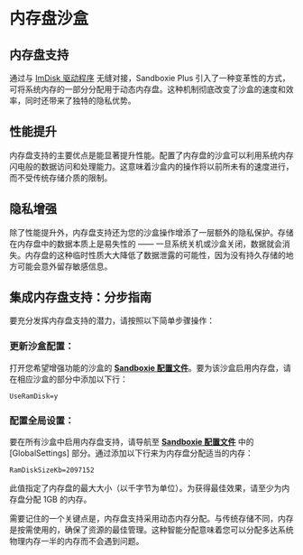# 内存盘沙盒

## 内存盘支持

通过与 [ImDisk 驱动程序](../PlusContent/imdisk.md) 无缝对接，Sandboxie Plus 引入了一种变革性的方式，可将系统内存的一部分分配用于动态内存盘。这种机制彻底改变了沙盒的速度和效率，同时还带来了独特的隐私优势。

## 性能提升

内存盘支持的主要优点是能显著提升性能。配置了内存盘的沙盒可以利用系统内存闪电般的数据访问和处理能力。这意味着沙盒内的操作将以前所未有的速度进行，而不受传统存储介质的限制。

## 隐私增强

除了性能提升外，内存盘支持还为您的沙盒操作增添了一层额外的隐私保护。存储在内存盘中的数据本质上是易失性的 —— 一旦系统关机或沙盒关闭，数据就会消失。内存盘的这种临时性质大大降低了数据泄露的可能性，因为没有持久存储的地方可能会意外留存敏感信息。

## 集成内存盘支持：分步指南

要充分发挥内存盘支持的潜力，请按照以下简单步骤操作：

### 更新沙盒配置：

打开您希望增强功能的沙盒的 **[Sandboxie 配置文件](../Content/SandboxieIni.md)**。要为该沙盒启用内存盘，请在相应沙盒的部分中添加以下行：

    UseRamDisk=y

### 配置全局设置：

要在所有沙盒中启用内存盘支持，请导航至 **[Sandboxie 配置文件](../Content/SandboxieIni.md)** 中的 [GlobalSettings] 部分。通过添加以下行来为内存盘分配适当的内存：

    RamDiskSizeKb=2097152

此值指定了内存盘的最大大小（以千字节为单位）。为获得最佳效果，请至少为内存盘分配 1GB 的内存。

需要记住的一个关键点是，内存盘支持采用动态内存分配。与传统存储不同，内存是按需使用的，确保了资源的最佳管理。这种智能分配意味着您可以分配多达系统物理内存一半的内存而不会遇到问题。